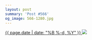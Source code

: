 ```yaml
---
layout: post
summary: 'Post #566'
og_image: 566-1280.jpg
---
```


<p>
 <time>
  <a href="/566">
   {{ page.date | date: "%B %-d, %Y" }}
  </a>
 </time>
 <a href="/566">
  <img sizes="(min-width: 700px) 50vw, calc(100vw - 2rem)" src="{{ site.assets_url }}/566-640.jpg" srcset="{{ site.assets_url }}/566-320.jpg 320w, {{ site.assets_url }}/566-640.jpg 640w, {{ site.assets_url }}/566-960.jpg 960w, {{ site.assets_url }}/566-1280.jpg 1280w"/>
 </a>
</p>
